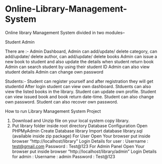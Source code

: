 # Online-Library-Management-System
Online library Management System divided in two modules–

Student
Admin

There are :-
Admin Dashboard, Admin can add/update/ delete category, can add/update/ delete author, can add/update/ delete books
Admin can issue a new book to student and also update the details when student return book
Admin can search student by using their student ID
Admin can also view student details
Admin can change own password

Students:-
Student can register yourself and after registration they will get studentid
After login student can view own dashboard.
Stduents can also view the listed books in the library.
Student can update own profile.
Student can view issued book and book return date-time.
Student can also change own password.
Student can also recover own password.

How to run Library Management System Project 
1. Download and Unzip file on your local system copy library.
2. Put library folder inside root directory
Database Configuration
Open PHPMyAdmin
Create Database library
Import database library.sql (available inside zip package)
For User
Open Your browser put inside browser “http://localhost/library”
Login Details for user :
Username : test@gmail.com
Password : Test@123
For Admin Panel
Open Your browser put inside browser “http://localhost/library/admin”
Login Details for admin :
Username : admin
Password : Test@123
